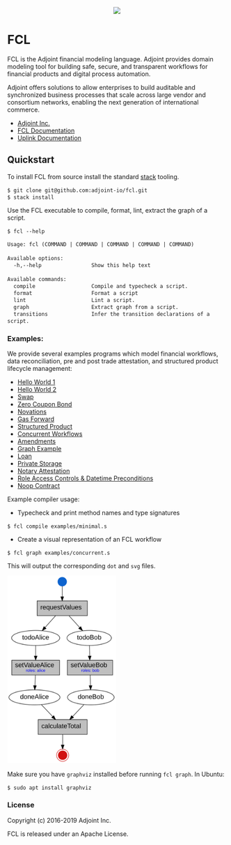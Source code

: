 <p align="center">
  <a href="http://www.adjoint.io"><img src="https://www.adjoint.io/assets/img/adjoint-logo@2x.png" width="250"/></a>
</p>

FCL
===

FCL is the Adjoint financial modeling language. Adjoint provides domain modeling
tool for building safe, secure, and transparent workflows for financial products
and digital process automation.

Adjoint offers solutions to allow enterprises to build auditable and
synchronized business processes that scale across large vendor and consortium
networks, enabling the next generation of international commerce.

* [Adjoint Inc.](https://www.adjoint.io)
* [FCL Documentation](https://www.adjoint.io/docs/workflows.html)
* [Uplink Documentation](https://www.adjoint.io/docs/index.html)

Quickstart
----------

To install FCL from source install the standard
[stack](https://docs.haskellstack.org/en/stable/README/) tooling.

```
$ git clone git@github.com:adjoint-io/fcl.git
$ stack install
```

Use the FCL executable to compile, format, lint, extract the graph of a script.

```
$ fcl --help
```

```
Usage: fcl (COMMAND | COMMAND | COMMAND | COMMAND | COMMAND)

Available options:
  -h,--help                Show this help text

Available commands:
  compile                  Compile and typecheck a script.
  format                   Format a script
  lint                     Lint a script.
  graph                    Extract graph from a script.
  transitions              Infer the transition declarations of a script.
```

### Examples:

We provide several examples programs which model financial workflows, data
reconciliation, pre and post trade attestation, and structured product lifecycle
management:

* [Hello World 1](examples/minimal.s)
* [Hello World 2](examples/simple.s)
* [Swap](examples/swap.s)
* [Zero Coupon Bond](examples/zcb.s)
* [Novations](examples/novation.s)
* [Gas Forward](examples/gas-forward.s)
* [Structured Product](examples/product.s)
* [Concurrent Workflows](examples/concurrent.s)
* [Amendments](examples/amendment.s)
* [Graph Example](examples/graph.s)
* [Loan](examples/loan_contract.s)
* [Private Storage](examples/locals.s)
* [Notary Attestation](examples/notary.s)
* [Role Access Controls & Datetime Preconditions](examples/preconditions.s)
* [Noop Contract](examples/single.s)

Example compiler usage:

- Typecheck and print method names and type signatures

```
$ fcl compile examples/minimal.s
```

- Create a visual representation of an FCL workflow

```
$ fcl graph examples/concurrent.s
```

This will output the corresponding `dot` and `svg` files.

<p>
  <img src="assets/concurrent.svg" width="250"/>
</p>


Make sure you have `graphviz` installed before running `fcl graph`. In Ubuntu:
```
$ sudo apt install graphviz
```

### License

Copyright (c) 2016-2019 Adjoint Inc.

FCL is released under an Apache License.
